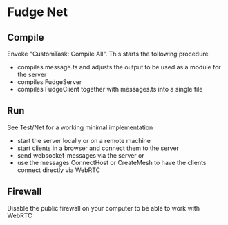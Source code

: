 # Fudge Net
## Compile
Envoke "CustomTask: Compile All". This starts the following procedure
- compiles message.ts and adjusts the output to be used as a module for the server
- compiles FudgeServer
- compiles FudgeClient together with messages.ts into a single file
## Run
See Test/Net for a working minimal implementation 
- start the server locally or on a remote machine
- start clients in a browser and connect them to the server
- send websocket-messages via the server or
- use the messages ConnectHost or CreateMesh to have the clients connect directly via WebRTC
## Firewall
Disable the public firewall on your computer to be able to work with WebRTC